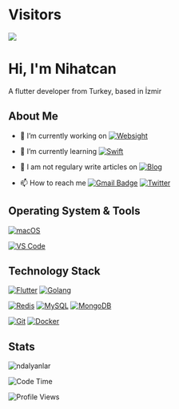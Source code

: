 # Visitors

[![](https://el-psy-congroo-counter.glitch.me/count.svg)](https://glitch.com/~el-psy-congroo-counter)

# Hi, I'm Nihatcan

A flutter developer from Turkey, based in İzmir

## About Me

- 🔭 I’m currently working on [![Websight](https://img.shields.io/badge/-websight-005571?style=for-the-badge&logo=websight&logoColor=ffffff)](https://www.websight.com.tr/)

- 🌱 I’m currently learning [![Swift](https://img.shields.io/badge/-Swift-005571?style=for-the-badge&logo=Swift&logoColor=ffffff)](https://www.swift.org/)

- 📝 I am not regulary write articles on [![Blog](https://img.shields.io/badge/-medium.com-FF4088?style=for-the-badge&logo=medium)](https://www.medium.com/@ndalyanlar)

- 📫 How to reach me [![Gmail Badge](https://img.shields.io/badge/-gmail-c14438?style=for-the-badge&logo=Gmail&logoColor=ffffff)](mailto:ndalyanlar@gmail.com) [![Twitter](https://img.shields.io/badge/twitter-1DA1F2.svg?style=for-the-badge&logo=twitter&logoColor=ffffff)](https://twitter.com/ndalyanlar)

## Operating System & Tools

[![macOS](https://img.shields.io/badge/macOS-Mojave-292e33?style=flat-square&logo=apple&logoColor=ffffff)](https://www.apple.com/macos/mojave/)

[![VS Code](https://img.shields.io/badge/IDE-VSCode-%23007ACC?style=flat-square&logo=Visual-studio-code)](https://code.visualstudio.com/)

## Technology Stack

[![Flutter](https://img.shields.io/badge/-Flutter-3776AB?style=flat-square&logo=flutter&logoColor=ffffff)](https://www.flutter.dev/)
[![Golang](https://img.shields.io/badge/-Golang-00ADD8?style=flat-square&logo=go&logoColor=ffffff)](https://golang.org/)

[![Redis](https://img.shields.io/badge/-Redis-DC382D?style=flat-square&logo=Redis&logoColor=ffffff)](https://redis.io/)
[![MySQL](https://img.shields.io/badge/-MySQL-4479A1?style=flat-square&logo=MySQL&logoColor=ffffff)](https://www.mysql.com/)
[![MongoDB](https://img.shields.io/badge/-MongoDB-47A248?style=flat-square&logo=MongoDB&logoColor=ffffff)](https://www.mongodb.com/)

[![Git](https://img.shields.io/badge/-Git-%23F05032?style=flat-square&logo=git&logoColor=%23ffffff)](https://git-scm.com/)
[![Docker](https://img.shields.io/badge/-Docker-2496ED?style=flat-square&logo=docker&logoColor=ffffff)](https://www.docker.com/)

## Stats

<p><img src="https://github-readme-stats.vercel.app/api?username=ndalyanlar&show_icons=true&theme=dracula" alt="ndalyanlar" /></p>

<!--START_SECTION:waka-->
![Code Time](http://img.shields.io/badge/Code%20Time-2%2C284%20hrs%208%20mins-blue)

![Profile Views](http://img.shields.io/badge/Profile%20Views-197-blue)


<!--END_SECTION:waka-->

<!--
**cxyfreedom/cxyfreedom** is a ✨ _special_ ✨ repository because its `README.md` (this file) appears on your GitHub profile.

Here are some ideas to get you started:

- 🔭 I’m currently working on ...
- 🌱 I’m currently learning ...
- 👯 I’m looking to collaborate on ...
- 🤔 I’m looking for help with ...
- 💬 Ask me about ...
- 📫 How to reach me: ...
- 😄 Pronouns: ...
- ⚡ Fun fact: ...
-->
